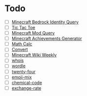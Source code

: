 # Todo

- [ ] [Minecraft Bedrock Identity Query](https://github.com/Teahouse-Studios/akari-bot/tree/master/modules/idlist)
- [ ] [Tic Tac Toe](https://github.com/Teahouse-Studios/akari-bot/tree/master/modules/tic_tac_toe)
- [ ] [Minecraft Mod Query](https://github.com/Teahouse-Studios/akari-bot/blob/master/modules/mcmod)
- [ ] [Minecraft Achievements Generator](https://www.mcmod.cn/tools/achievements/)
- [ ] [Math Calc](https://github.com/Teahouse-Studios/akari-bot/tree/master/modules/calc)
- [ ] [Convert](https://github.com/Teahouse-Studios/akari-bot/tree/master/modules/convert)
- [ ] [Minecraft Wiki Weekly](https://github.com/Teahouse-Studios/akari-bot/blob/master/modules/weekly)
- [ ] [whois](https://bot.teahouse.team/wiki/whois)
- [ ] [wordle](https://github.com/Teahouse-Studios/akari-bot/blob/master/modules/wordle)
- [ ] [twenty-four](https://github.com/Teahouse-Studios/akari-bot/blob/master/modules/twenty_four)
- [ ] [emoji-mix](https://github.dev/Teahouse-Studios/akari-bot/blob/master/modules/emojimix)
- [ ] [chemical-code](https://github.dev/Teahouse-Studios/akari-bot/modules/chemical_code)
- [ ] [exchange-rate](https://github.dev/Teahouse-Studios/akari-bot/modules/exchange_rate)
